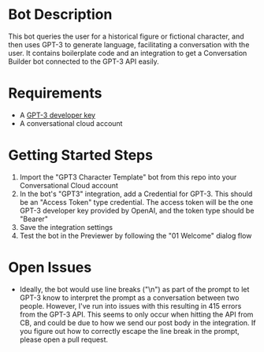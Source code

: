 # Bot Description

This bot queries the user for a historical figure or fictional character, and then uses GPT-3 to generate language, facilitating a conversation with the user. It contains boilerplate code and an integration to get a Conversation Builder bot connected to the GPT-3 API easily.

# Requirements

- A [GPT-3 developer key](https://beta.openai.com/)
- A conversational cloud account

# Getting Started Steps

1. Import the "GPT3 Character Template" bot from this repo into your Conversational Cloud account
2. In the bot's "GPT3" integration, add a Credential for GPT-3. This should be an "Access Token" type credential. The access token will be the one GPT-3 developer key provided by OpenAI, and the token type should be "Bearer"
3. Save the integration settings
4. Test the bot in the Previewer by following the "01 Welcome" dialog flow

# Open Issues

- Ideally, the bot would use line breaks ("\n") as part of the prompt to let GPT-3 know to interpret the prompt as a conversation between two people. However, I've run into issues with this resulting in 415 errors from the GPT-3 API. This seems to only occur when hitting the API from CB, and could be due to how we send our post body in the integration. If you figure out how to correctly escape the line break in the prompt, please open a pull request.


